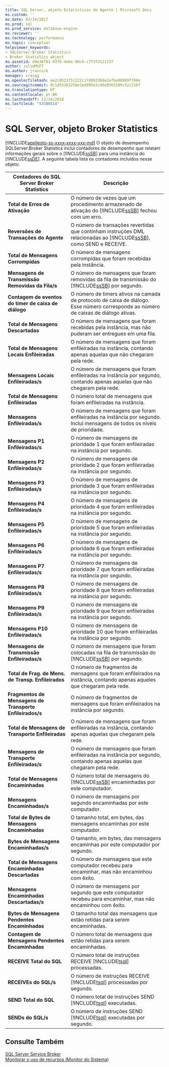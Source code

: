 ```yaml
---
title: SQL Server, objeto Estatísticas de Agente | Microsoft Docs
ms.custom: ''
ms.date: 03/14/2017
ms.prod: sql
ms.prod_service: database-engine
ms.reviewer: ''
ms.technology: performance
ms.topic: conceptual
helpviewer_keywords:
- SQLServer:Broker Statistics
- Broker Statistics object
ms.assetid: e9e36f01-93f6-4e6e-90c6-c7f3fd121737
author: julieMSFT
ms.author: jrasnick
manager: craigg
ms.openlocfilehash: ee2c8523751222c17d993360e2a7be08889f708e
ms.sourcegitcommit: 0c1d552b3256e1bd995e3c49e0561589c52c21bf
ms.translationtype: HT
ms.contentlocale: pt-BR
ms.lasthandoff: 12/14/2018
ms.locfileid: "53380514"
---
```

# <a name="sql-server-broker-statistics-object"></a>SQL Server, objeto Broker Statistics
[!INCLUDE[appliesto-ss-xxxx-xxxx-xxx-md](../../includes/appliesto-ss-xxxx-xxxx-xxx-md.md)]
  O objeto de desempenho SQLServer:Broker Statistics inclui contadores de desempenho que relatam informações gerais sobre o [!INCLUDE[ssSB](../../includes/sssb-md.md)] para uma instância do [!INCLUDE[ssDE](../../includes/ssde-md.md)]. A seguinte tabela lista os contadores incluídos nesse objeto:  
  
|Contadores do SQL Server Broker Statistics|Descrição|  
|-------------------------------------------|-----------------|  
|**Total de Erros de Ativação**|O número de vezes que um procedimento armazenado de ativação do [!INCLUDE[ssSB](../../includes/sssb-md.md)] fechou com um erro.|  
|**Reversões de Transações do Agente**|O número de transações revertidas que continham instruções DML relacionadas ao [!INCLUDE[ssSB](../../includes/sssb-md.md)], como SEND e RECEIVE.|  
|**Total de Mensagens Corrompidas**|O número de mensagens corrompidas que foram recebidas pela instância.|  
|**Mensagens de Transmissão Removidas da Fila/s**|O número de mensagens que foram removidas da fila de transmissão do [!INCLUDE[ssSB](../../includes/sssb-md.md)] por segundo.|  
|**Contagem de eventos do timer de caixa de diálogo**|O número de timers ativos na camada de protocolo de caixa de diálogo. Esse número corresponde ao número de caixas de diálogo ativas.|  
|**Total de Mensagens Descartadas**|O número de mensagens que foram recebidas pela instância, mas não puderam ser entregues em uma fila.|  
|**Total de Mensagens Locais Enfileiradas**|O número de mensagens que foram enfileiradas na instância, contando apenas aquelas que não chegaram pela rede.|  
|**Mensagens Locais Enfileiradas/s**|O número de mensagens que foram enfileiradas na instância por segundo, contando apenas aquelas que não chegaram pela rede.|  
|**Total de Mensagens Enfileiradas**|O número total de mensagens que foram enfileiradas na instância.|  
|**Mensagens Enfileiradas/s**|O número de mensagens que foram enfileiradas na instância por segundo. Inclui mensagens de todos os níveis de prioridade.|  
|**Mensagens P1 Enfileiradas/s**|O número de mensagens de prioridade 1 que foram enfileiradas na instância por segundo.|  
|**Mensagens P2 Enfileiradas/s**|O número de mensagens de prioridade 2 que foram enfileiradas na instância por segundo.|  
|**Mensagens P3 Enfileiradas/s**|O número de mensagens de prioridade 3 que foram enfileiradas na instância por segundo.|  
|**Mensagens P4 Enfileiradas/s**|O número de mensagens de prioridade 4 que foram enfileiradas na instância por segundo.|  
|**Mensagens P5 Enfileiradas/s**|O número de mensagens de prioridade 5 que foram enfileiradas na instância por segundo.|  
|**Mensagens P6 Enfileiradas/s**|O número de mensagens de prioridade 6 que foram enfileiradas na instância por segundo.|  
|**Mensagens P7 Enfileiradas/s**|O número de mensagens de prioridade 7 que foram enfileiradas na instância por segundo.|  
|**Mensagens P8 Enfileiradas/s**|O número de mensagens de prioridade 8 que foram enfileiradas na instância por segundo.|  
|**Mensagens P9 Enfileiradas/s**|O número de mensagens de prioridade 9 que foram enfileiradas na instância por segundo.|  
|**Mensagens P10 Enfileiradas/s**|O número de mensagens de prioridade 10 que foram enfileiradas na instância por segundo.|  
|**Mensagens de Transmissão Enfileiradas/s**|O número de mensagens que foram colocadas na fila de transmissão do [!INCLUDE[ssSB](../../includes/sssb-md.md)] por segundo.|  
|**Total de Frag. de Mens. de Transp. Enfileirados**|O número de fragmentos de mensagens que foram enfileirados na instância, contando apenas aqueles que chegaram pela rede.|  
|**Fragmentos de Mensagens de Transporte Enfileirados/s**|O número de fragmentos de mensagens que foram enfileirados na instância por segundo.|  
|**Total de Mensagens de Transporte Enfileiradas**|O número de mensagens que foram enfileiradas na instância, contando apenas aquelas que chegaram pela rede.|  
|**Mensagens de Transporte Enfileiradas/s**|O número de mensagens que foram enfileiradas na instância por segundo, contando apenas aquelas que chegaram pela rede.|  
|**Total de Mensagens Encaminhadas**|O número total de mensagens do [!INCLUDE[ssSB](../../includes/sssb-md.md)] encaminhadas por este computador.|  
|**Mensagens Encaminhadas/s**|O número de mensagens por segundo encaminhadas por este computador.|  
|**Total de Bytes de Mensagens Encaminhadas**|O tamanho total, em bytes, das mensagens encaminhas por este computador.|  
|**Bytes de Mensagens Encaminhadas/s**|O tamanho, em bytes, das mensagens encaminhas por este computador por segundo.|  
|**Total de Mensagens Encaminhadas Descartadas**|O número de mensagens que este computador recebeu para encaminhar, mas não encaminhou com êxito.|  
|**Mensagens Encaminhadas Descartadas/s**|O número de mensagens por segundo que este computador recebeu para encaminhar, mas não encaminhou com êxito.|  
|**Bytes de Mensagens Pendentes Encaminhadas**|O tamanho total das mensagens que estão retidas para serem encaminhadas.|  
|**Contagem de Mensagens Pendentes Encaminhadas**|O número total de mensagens que estão retidas para serem encaminhadas.|  
|**RECEIVE Total do SQL**|O número total de instruções RECEIVE [!INCLUDE[tsql](../../includes/tsql-md.md)] processadas.|  
|**RECEIVEs do SQL/s**|O número de instruções RECEIVE [!INCLUDE[tsql](../../includes/tsql-md.md)] processadas por segundo.|  
|**SEND Total do SQL**|O número total de instruções SEND [!INCLUDE[tsql](../../includes/tsql-md.md)] executadas.|  
|**SENDs do SQL/s**|O número de instruções SEND [!INCLUDE[tsql](../../includes/tsql-md.md)] executadas por segundo.|  
  
## <a name="see-also"></a>Consulte Também  
 [SQL Server Service Broker](../../database-engine/configure-windows/sql-server-service-broker.md)   
 [Monitorar o uso de recursos &#40;Monitor do Sistema&#41;](../../relational-databases/performance-monitor/monitor-resource-usage-system-monitor.md)  
  
  
